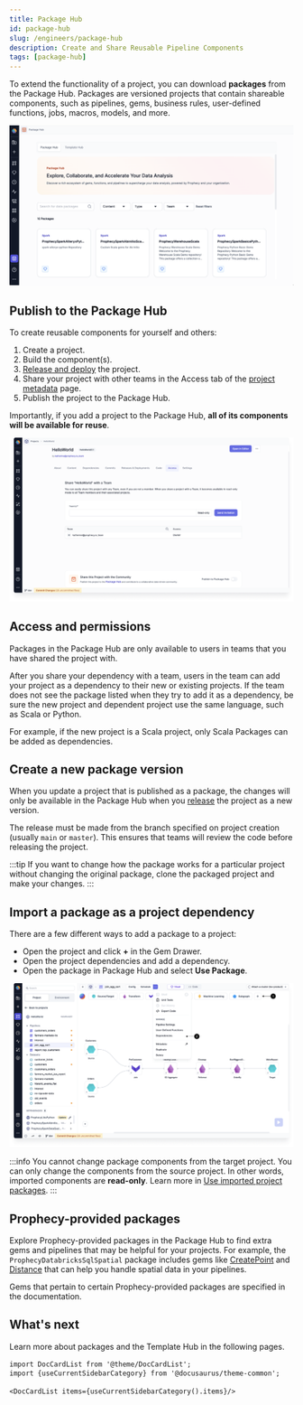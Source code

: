 ```yaml
---
title: Package Hub
id: package-hub
slug: /engineers/package-hub
description: Create and Share Reusable Pipeline Components
tags: [package-hub]
---
```


To extend the functionality of a project, you can download **packages** from the Package Hub. Packages are versioned projects that contain shareable components, such as pipelines, gems, business rules, user-defined functions, jobs, macros, models, and more.

![Package Hub landing page](img/package-hub.png)

## Publish to the Package Hub

To create reusable components for yourself and others:

1. Create a project.
1. Build the component(s).
1. [Release and deploy](/engineers/deployment) the project.
1. Share your project with other teams in the Access tab of the [project metadata](/projects#project-metadata) page.
1. Publish the project to the Package Hub.

Importantly, if you add a project to the Package Hub, **all of its components will be available for reuse**.

![Publish to Package Hub](img/package-hub-publish.png)

## Access and permissions

Packages in the Package Hub are only available to users in teams that you have shared the project with.

After you share your dependency with a team, users in the team can add your project as a dependency to their new or existing projects. If the team does not see the package listed when they try to add it as a dependency, be sure the new project and dependent project use the same language, such as Scala or Python.

For example, if the new project is a Scala project, only Scala Packages can be added as dependencies.

## Create a new package version

When you update a project that is published as a package, the changes will only be available in the Package Hub when you [release](/engineers/deployment) the project as a new version.

The release must be made from the branch specified on project creation (usually `main` or `master`). This ensures that teams will review the code before releasing the project.

:::tip
If you want to change how the package works for a particular project without changing the original package, clone the packaged project and make your changes.
:::

## Import a package as a project dependency

There are a few different ways to add a package to a project:

- Open the project and click **+** in the Gem Drawer.
- Open the project dependencies and add a dependency.
- Open the package in Package Hub and select **Use Package**.

![Import from Package Hub](img/package-hub-import.png)

:::info
You cannot change package components from the target project. You can only change the components from the source project. In other words, imported components are **read-only**. Learn more in [Use imported project packages](/engineers/use-imported-package).
:::

## Prophecy-provided packages

Explore Prophecy-provided packages in the Package Hub to find extra gems and pipelines that may be helpful for your projects. For example, the `ProphecyDatabricksSqlSpatial` package includes gems like [CreatePoint](/analysts/create-point) and [Distance](/analysts/distance) that can help you handle spatial data in your pipelines.

Gems that pertain to certain Prophecy-provided packages are specified in the documentation.

## What's next

Learn more about packages and the Template Hub in the following pages.

```mdx-code-block
import DocCardList from '@theme/DocCardList';
import {useCurrentSidebarCategory} from '@docusaurus/theme-common';

<DocCardList items={useCurrentSidebarCategory().items}/>
```
